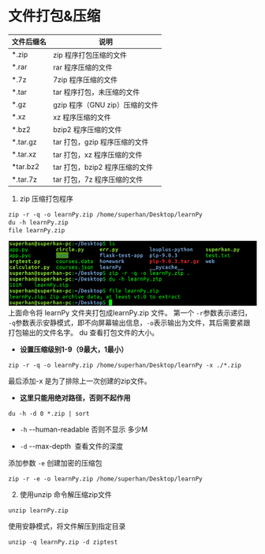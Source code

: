 # 文件打包&压缩


文件后缀名|说明
--|--
*.zip |	zip 程序打包压缩的文件
*.rar|	rar 程序压缩的文件
*.7z|	7zip 程序压缩的文件
*.tar|	tar 程序打包，未压缩的文件
*.gz|	gzip 程序（GNU zip）压缩的文件
*.xz|	xz 程序压缩的文件
*.bz2|	bzip2 程序压缩的文件
*.tar.gz|	tar 打包，gzip 程序压缩的文件
*.tar.xz|	tar 打包，xz 程序压缩的文件
*tar.bz2|	tar 打包，bzip2 程序压缩的文件
*.tar.7z|	tar 打包，7z 程序压缩的文件



1. zip 压缩打包程序
```
zip -r -q -o learnPy.zip /home/superhan/Desktop/learnPy
du -h learnPy.zip
file learnPy.zip
```

![zip](./imgs/zip_01.png)
上面命令将 learnPy 文件夹打包成learnPy.zip 文件。 第一个 `-r`参数表示递归， `-q`参数表示安静模式，即不向屏幕输出信息，`-o`表示输出为文件，其后需要紧跟打包输出的文件名字。 du 查看打包文件的大小。
* **设置压缩级别1-9（9最大，1最小）**
```
zip -r -q -o learnPy.zip /home/superhan/Desktop/learnPy -x ./*.zip
```
最后添加-x 是为了排除上一次创建的zip文件。
* **这里只能用绝对路径，否则不起作用**

```
du -h -d 0 *.zip | sort
```
* `-h` --human-readable 否则不显示 多少M 

* `-d` --max-depth  查看文件的深度


添加参数 `-e` 创建加密的压缩包
```
zip -r -e -o learnPy.zip /home/superhan/Desktop/learnPy
```


2. 使用unzip 命令解压缩zip文件
```
unzip learnPy.zip 
```
使用安静模式，将文件解压到指定目录
```
unzip -q learnPy.zip -d ziptest
```








